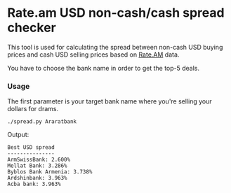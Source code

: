 Rate.am USD non-cash/cash spread checker
========================================

This tool is used for calculating the spread between non-cash USD buying prices and cash USD selling prices based on [Rate.AM](https://rate.am) data.

You have to choose the bank name in order to get the top-5 deals.

### Usage

The first parameter is your target bank name where you're selling your dollars for drams.

```
./spread.py Araratbank
```

Output:

```
Best USD spread
---------------
ArmSwissBank: 2.600%
Mellat Bank: 3.286%
Byblos Bank Armenia: 3.738%
Ardshinbank: 3.963%
Acba bank: 3.963%
```


